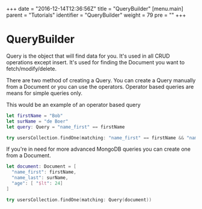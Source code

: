 +++
date = "2016-12-14T12:36:56Z"
title = "QueryBuilder"
[menu.main]
  parent = "Tutorials"
  identifier = "QueryBuilder"
  weight = 79
  pre = "<i class='fa'></i>"
+++

# QueryBuilder

Query is the object that will find data for you. It's used in all CRUD operations except insert. It's used for finding the Document you want to fetch/modify/delete.

There are two method of creating a Query. You can create a Query manually from a Document or you can use the operators. Operator based queries are means for simple queries only.

This would be an example of an operator based query

```swift
let firstName = "Bob"
let surName = "de Boer"
let query: Query = "name_first" == firstName

try usersCollection.findOne(matching: "name_first" == firstName && "name_last" == surName && "age" < 24)
```

If you're in need for more advanced MongoDB queries you can create one from a Document.

```swift
let document: Document = [
  "name_first": firstName,
  "name_last": surName,
  "age": [ "$lt": 24]
]

try usersCollection.findOne(matching: Query(document))
```